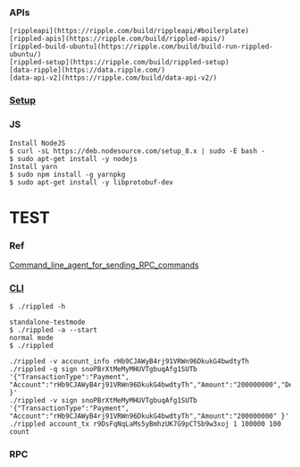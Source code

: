 ### APIs

    [rippleapi](https://ripple.com/build/rippleapi/#boilerplate)
    [rippled-apis](https://ripple.com/build/rippled-apis/)
    [rippled-build-ubuntu](https://ripple.com/build/build-run-rippled-ubuntu/)
    [rippled-setup](https://ripple.com/build/rippled-setup)
    [data-ripple](https://data.ripple.com/)
    [data-api-v2](https://ripple.com/build/data-api-v2/)

### [Setup](https://ripple.com/build/rippled-setup)

    

### JS

    Install NodeJS
    $ curl -sL https://deb.nodesource.com/setup_8.x | sudo -E bash -
    $ sudo apt-get install -y nodejs
    Install yarn
    $ sudo npm install -g yarnpkg
    $ sudo apt-get install -y libprotobuf-dev
    
# TEST

### Ref

   []()

   [Command_line_agent_for_sending_RPC_commands](https://wiki.ripple.com/Rippled#Command_line_agent_for_sending_RPC_commands)

### [CLI](https://wiki.ripple.com/Sending_RPC_Commands)

    $ ./rippled -h
    
    standalone-testmode
    $ ./rippled -a --start
    normal mode
    $ ./rippled
    
    ./rippled -v account_info rHb9CJAWyB4rj91VRWn96DkukG4bwdtyTh
    ./rippled -q sign snoPBrXtMeMyMHUVTgbuqAfg1SUTb '{"TransactionType":"Payment",  "Account":"rHb9CJAWyB4rj91VRWn96DkukG4bwdtyTh","Amount":"200000000","Destination":"r3kmLJN5D28dHuH8vZNUZpMC43pEHpaocV" }'
    ./rippled -v sign snoPBrXtMeMyMHUVTgbuqAfg1SUTb '{"TransactionType":"Payment",  "Account":"rHb9CJAWyB4rj91VRWn96DkukG4bwdtyTh","Amount":"200000000" }'
    ./rippled account_tx r9DsFqNqLaMs5yBmhzUK7G9pCTSb9w3xoj 1 100000 100 count
    
### RPC


